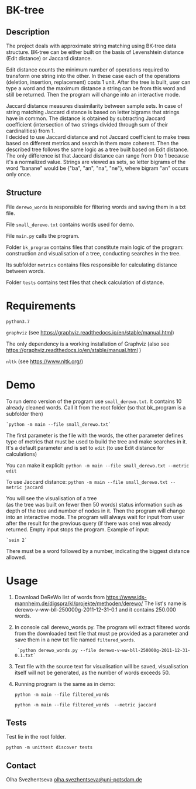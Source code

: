 
# BK-tree

## Description

The project deals with approximate string matching using BK-tree data structure. 
BK-tree can be either built on the basis of Levenshtein distance (Edit distance) or Jaccard distance.

Edit distance counts the minimum number of operations required to transform one string into the other. 
In these case each of the operations 
(deletion, insertion, replacement) costs 1 unit.
After the tree is built,
user can type a word and the maximum distance a string can be from this word 
and still be returned. 
 Then the program will change into an interactive mode.

 Jaccard distance measures dissimilarity between sample sets.
 In case of string matching Jaccard distance is based on letter bigrams that strings have in common.
The distance is obtained by subtracting Jaccard coefficient
 (intersection of two strings divided through sum of their cardinalities) from 1.  
 I decided to use Jaccard distance and not Jaccard coefficient 
 to make trees based on different metrics and search in them more coherent.
 Then the described tree follows the same logic as a tree built based on Edit distance. 
 The only difference ist that Jaccard distance can range from 0 to 1 because 
 it's a normalized value.
Strings are viewed as sets, so letter bigrams of the word "banane" would be {"ba", "an", "na", "ne"}, 
where bigram "an" occurs only once. 


## Structure
File `derewo_words` is responsible for filtering words and saving them in a txt file.

 File `small_derewo.txt` contains words used for demo.
 
 File `main.py` calls the program.
 
 Folder `bk_program` contains files that constitute main logic of the program: 
 construction and visualisation of a tree, conducting  searches in the tree.

Its subfolder `metrics` contains files responsible for calculating distance between words.

Folder `tests` contains test files that check calculation of distance.


# Requirements
`python3.7`

`graphviz` (see https://graphviz.readthedocs.io/en/stable/manual.html)

The only dependency is a working installation of Graphviz (also see 
https://graphviz.readthedocs.io/en/stable/manual.html )

`nltk` (see https://www.nltk.org/)

  
# Demo
To run demo version of the program use  `small_derewo.txt`.
 It contains 10 already cleaned words. 
Call it from the root folder (so that bk_program is a subfolder then)
    
    `python -m main --file small_derewo.txt`

The first parameter is the file with the words, the other parameter defines type of metrics 
that must be used to build the tree and make searches in it. It's a default parameter and is set to
 `edit` (to use Edit distance for calculations)
 
 You can make it explicit: `python -m main --file small_derewo.txt --metric edit`

To use Jaccard distance:  `python -m main --file small_derewo.txt --metric jaccard`
 
 You will see the visualisation of a tree  
(as the tree was built on fewer then 50 words)
 status information such as depth of the tree and number of nodes in it.
  Then the program will change into an interactive mode. 
The program will always wait for input from user
 after the result for the previous query  (if there was one) was already returned. 
 Empty input stops the program.
 Example of input:
 
 
    `sein 2`
 
There must be a word followed by a number, indicating the biggest distance allowed.

# Usage
1. Download DeReWo list of words from 
https://www.ids-mannheim.de/digspra/kl/projekte/methoden/derewo/
The list's name is derewo-v-ww-bll-250000g-2011-12-31-0.1  and it contains 250.000 words.

2. In console call derewo_words.py.
The program will extract filtered words from the downloaded text file 
that must pe provided as a parameter and save them in a new txt file named  `filtered_words`.
 
        `python derewo_words.py --file derewo-v-ww-bll-250000g-2011-12-31-0.1.txt`

3. Text file with the source text for visualisation will be saved, 
visualisation itself will not be generated, as the number of words exceeds 50.
4. Running program is the same as in demo:

    `python -m main --file filtered_words`

    `python -m main --file filtered_words  --metric jaccard`


## Tests
Test lie in the root folder.

`python -m unittest discover tests`

## Contact
Olha Svezhentseva <olha.svezhentseva@uni-potsdam.de>

